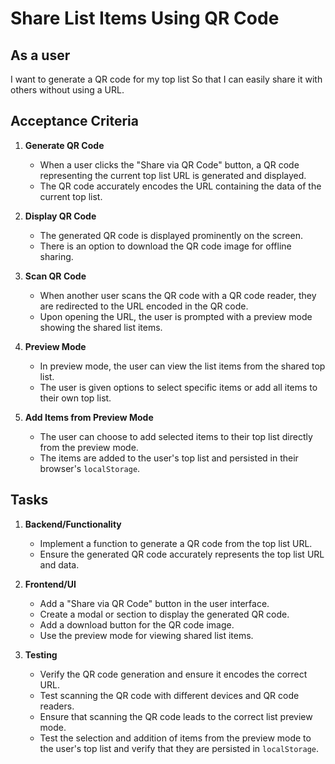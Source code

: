 # Share List Items Using QR Code

## As a user

I want to generate a QR code for my top list
So that I can easily share it with others without using a URL.

## Acceptance Criteria

1. **Generate QR Code**
   - When a user clicks the "Share via QR Code" button, a QR code representing the current top list URL is generated and displayed.
   - The QR code accurately encodes the URL containing the data of the current top list.

2. **Display QR Code**
   - The generated QR code is displayed prominently on the screen.
   - There is an option to download the QR code image for offline sharing.

3. **Scan QR Code**
   - When another user scans the QR code with a QR code reader, they are redirected to the URL encoded in the QR code.
   - Upon opening the URL, the user is prompted with a preview mode showing the shared list items.

4. **Preview Mode**
   - In preview mode, the user can view the list items from the shared top list.
   - The user is given options to select specific items or add all items to their own top list.

5. **Add Items from Preview Mode**
   - The user can choose to add selected items to their top list directly from the preview mode.
   - The items are added to the user's top list and persisted in their browser's `localStorage`.

## Tasks

1. **Backend/Functionality**
   - Implement a function to generate a QR code from the top list URL.
   - Ensure the generated QR code accurately represents the top list URL and data.

2. **Frontend/UI**
   - Add a "Share via QR Code" button in the user interface.
   - Create a modal or section to display the generated QR code.
   - Add a download button for the QR code image.
   - Use the preview mode for viewing shared list items.

3. **Testing**
   - Verify the QR code generation and ensure it encodes the correct URL.
   - Test scanning the QR code with different devices and QR code readers.
   - Ensure that scanning the QR code leads to the correct list preview mode.
   - Test the selection and addition of items from the preview mode to the user's top list and verify that they are persisted in `localStorage`.
